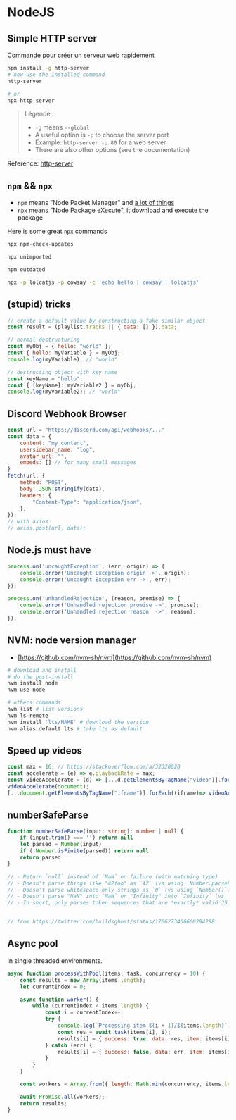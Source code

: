 # NodeJS

## Simple HTTP server

Commande pour créer un serveur web rapidement

```sh
npm install -g http-server
# now use the installed command
http-server

# or
npx http-server
```

> Légende :
>
> - `-g` means `--global`
> - A useful option is `-p` to choose the server port
> - Example: `http-server -p 80` for a web server
> - There are also other options (see the documentation)

Reference: [http-server](https://www.npmjs.com/package/http-server)

## `npm` && `npx`

- `npm` means "Node Packet Manager" and [a lot of things](https://github.com/npm/npm-expansions)
- `npx` means "Node Package eXecute", it download and execute the package

Here is some great `npx` commands

```sh
npx npm-check-updates

npx unimported

npm outdated
```

```bash
npx -p lolcatjs -p cowsay -c 'echo hello | cowsay | lolcatjs'
```

## (stupid) tricks

```js
// create a default value by constructing a fake similar object
const result = (playlist.tracks || { data: [] }).data;

// normal destructuring
const myObj = { hello: "world" };
const { hello: myVariable } = myObj;
console.log(myVariable); // "world"

// destructing object with key name
const keyName = "hello";
const { [keyName]: myVariable2 } = myObj;
console.log(myVariable2); // "world"
```

## Discord Webhook Browser

```js
const url = "https://discord.com/api/webhooks/..."
const data = {
    content: "my content",
    usersidebar_name: "log",
    avatar_url: "",
    embeds: [] // for many small messages
}
fetch(url, {
    method: "POST",
    body: JSON.stringify(data),
    headers: {
        "Content-Type": "application/json",
    },
});
// with axios
// axios.post(url, data);
```

## Node.js must have

```js
process.on('uncaughtException', (err, origin) => {
    console.error('Uncaught Exception origin ->', origin);
    console.error('Uncaught Exception err ->', err);
});

process.on('unhandledRejection', (reason, promise) => {
    console.error('Unhandled rejection promise ->', promise);
    console.error('Unhandled rejection reason  ->', reason);
});
```

## NVM: node version manager

- [https://github.com/nvm-sh/nvm](https://github.com/nvm-sh/nvm)

```sh
# download and install
# do the post-install
nvm install node
nvm use node

# others commands
nvm list # list versions
nvm ls-remote
nvm install 'lts/NAME' # download the version
nvm alias default lts # take lts as default
```

## Speed up videos

```js
const max = 16; // https://stackoverflow.com/a/32320020
const accelerate = (e) => e.playbackRate = max;
const videoAccelerate = (d) => [...d.getElementsByTagName("video")].forEach(accelerate);
videoAccelerate(document);
[...document.getElementsByTagName("iframe")].forEach((iframe)=> videoAccelerate(iframe.contentWindow.document));
```

## numberSafeParse

```ts
function numberSafeParse(input: string): number | null {
    if (input.trim() === '') return null
    let parsed = Number(input)
    if (!Number.isFinite(parsed)) return null
    return parsed
}

// - Return `null` instead of `NaN` on failure (with matching type)
// - Doesn't parse things like "42foo" as `42` (vs using `Number.parseFloat()`)
// - Doesn't parse whitespace-only strings as `0` (vs using `Number()`)
// - Doesn't parse "NaN" into `NaN` or "Infinity" into `Infinity` (vs `Number()` or `Number.parseFloat()`)
// - In short, only parses token sequences that are *exactly* valid JS numbers


// from https://twitter.com/buildsghost/status/1766273406608294298
```

## Async pool

In single threaded environments.

```js
async function processWithPool(items, task, concurrency = 10) {
    const results = new Array(items.length);
    let currentIndex = 0;

    async function worker() {
        while (currentIndex < items.length) {
            const i = currentIndex++;
            try {
                console.log(`Processing item ${i + 1}/${items.length}`);
                const res = await task(items[i], i);
                results[i] = { success: true, data: res, item: items[i] };
            } catch (err) {
                results[i] = { success: false, data: err, item: items[i] };
            }
        }
    }

    const workers = Array.from({ length: Math.min(concurrency, items.length) }, () => worker());

    await Promise.all(workers);
    return results;
}
```
